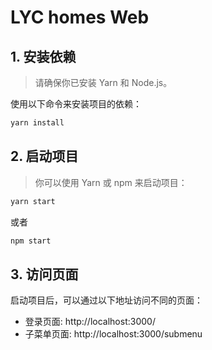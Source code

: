 # LYC homes Web

## 1. 安装依赖

> 请确保你已安装 Yarn 和 Node.js。

使用以下命令来安装项目的依赖：

```bash
yarn install
```

## 2. 启动项目

> 你可以使用 Yarn 或 npm 来启动项目：

```bash
yarn start
```

或者

```bash
npm start
```

## 3. 访问页面

启动项目后，可以通过以下地址访问不同的页面：

- 登录页面: http://localhost:3000/
- 子菜单页面: http://localhost:3000/submenu

